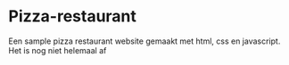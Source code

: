 # Pizza-restaurant
Een sample pizza restaurant website gemaakt met html, css en javascript. Het is nog niet helemaal af
